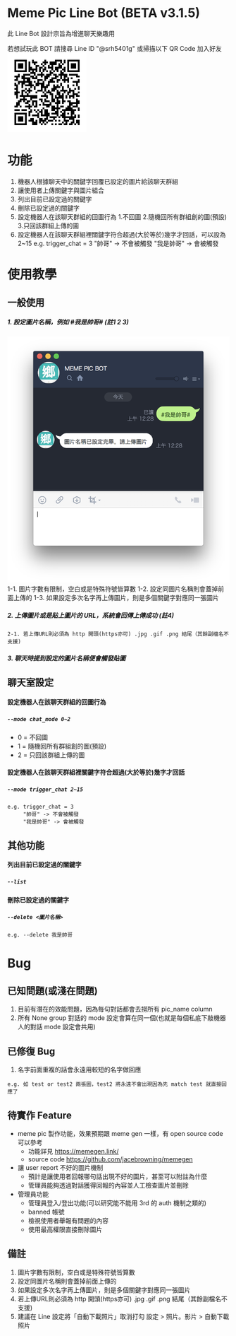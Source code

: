 # Meme Pic Line Bot (BETA v3.1.5) 
此 Line Bot 設計宗旨為增進聊天樂趣用

若想試玩此 BOT 請搜尋 Line ID "@srh5401g"
或掃描以下 QR Code 加入好友
![QR Code](intro_data/QRcode.png?raw=true)

# 功能
1. 機器人根據聊天中的關鍵字回覆已設定的圖片給該聊天群組
2. 讓使用者上傳關鍵字與圖片組合
3. 列出目前已設定過的關鍵字
4. 刪除已設定過的關鍵字
5. 設定機器人在該聊天群組的回圖行為
    1.不回圖
    2.隨機回所有群組創的圖(預設)
    3.只回該群組上傳的圖
6. 設定機器人在該聊天群組裡關鍵字符合超過(大於等於)幾字才回話，可以設為 2~15
e.g. trigger_chat = 3
"帥哥" -> 不會被觸發
"我是帥哥" -> 會被觸發

# 使用教學
## 一般使用
##### 1. 設定圖片名稱，例如 #我是帥哥# (註1 2 3)
![Set Keyword](intro_data/set_keyword.png?raw=true)
    1-1. 圖片字數有限制，空白或是特殊符號皆算數
    1-2. 設定同圖片名稱則會蓋掉前面上傳的
    1-3. 如果設定多次名字再上傳圖片，則是多個關鍵字對應同一張圖片
##### 2. 上傳圖片或是貼上圖片的 URL，系統會回傳上傳成功 (註4)

    2-1. 若上傳URL則必須為 http 開頭(https亦可) .jpg .gif .png 結尾（其餘副檔名不支援)
##### 3. 聊天時提到設定的圖片名稱便會觸發貼圖

## 聊天室設定
#### 設定機器人在該聊天群組的回圖行為
##### `--mode chat_mode 0~2` 
* 0 = 不回圖
* 1 = 隨機回所有群組創的圖(預設)
* 2 = 只回該群組上傳的圖

#### 設定機器人在該聊天群組裡關鍵字符合超過(大於等於)幾字才回話
##### `--mode trigger_chat 2~15`
```
e.g. trigger_chat = 3
     "帥哥" -> 不會被觸發
     "我是帥哥" -> 會被觸發
```
## 其他功能
#### 列出目前已設定過的關鍵字
##### `--list` 

#### 刪除已設定過的關鍵字
##### `--delete <圖片名稱>` 
```
e.g. --delete 我是帥哥
```

# Bug

## 已知問題(或淺在問題)
1. 目前有潛在的效能問題，因為每句對話都會去撈所有 pic_name column
2. 所有 None group 對話的 mode 設定會算在同一個(也就是每個私底下敲機器人的對話 mode 設定會共用)

## 已修復 Bug
1. 名字前面重複的話會永遠用較短的名字做回應
```
e.g. 如 test or test2 兩張圖，test2 將永遠不會出現因為先 match test 就直接回應了
```


## 待實作 Feature
* meme pic 製作功能，效果預期跟 meme gen 一樣，有 open source code 可以參考
  * 功能詳見 https://memegen.link/
  * source code https://github.com/jacebrowning/memegen
* 讓 user report 不好的圖片機制
  * 預計是讓使用者回報哪句話出現不好的圖片，甚至可以附註為什麼
  * 管理員能夠透過對話獲得回報的內容並人工檢查圖片並刪除
* 管理員功能
    * 管理員登入/登出功能(可以研究能不能用 3rd 的 auth 機制之類的)
    * banned 帳號
    * 檢視使用者舉報有問題的內容
    * 使用最高權限直接刪除圖片

## 備註
1. 圖片字數有限制，空白或是特殊符號皆算數
2. 設定同圖片名稱則會蓋掉前面上傳的
3. 如果設定多次名字再上傳圖片，則是多個關鍵字對應同一張圖片
4. 若上傳URL則必須為 http 開頭(https亦可) .jpg .gif .png 結尾（其餘副檔名不支援)
5. 建議在 Line 設定將「自動下載照片」取消打勾
   設定 > 照片。影片 > 自動下載照片